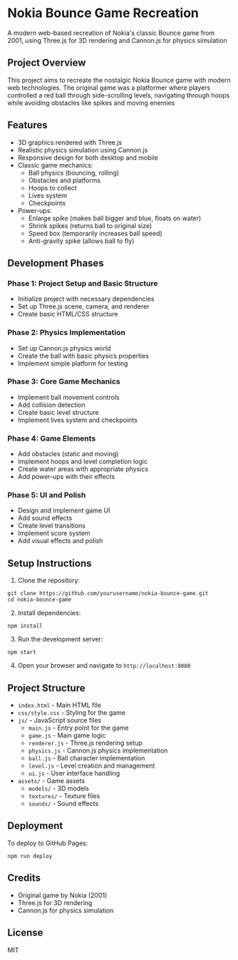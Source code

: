 # Nokia Bounce Game Recreation

A modern web-based recreation of Nokia's classic Bounce game from 2001, using Three.js for 3D rendering and Cannon.js for physics simulation

## Project Overview

This project aims to recreate the nostalgic Nokia Bounce game with modern web technologies. The original game was a platformer where players controlled a red ball through side-scrolling levels, navigating through hoops while avoiding obstacles like spikes and moving enemies

## Features

- 3D graphics rendered with Three.js
- Realistic physics simulation using Cannon.js
- Responsive design for both desktop and mobile
- Classic game mechanics:
  - Ball physics (bouncing, rolling)
  - Obstacles and platforms
  - Hoops to collect
  - Lives system
  - Checkpoints
- Power-ups:
  - Enlarge spike (makes ball bigger and blue, floats on water)
  - Shrink spikes (returns ball to original size)
  - Speed box (temporarily increases ball speed)
  - Anti-gravity spike (allows ball to fly)

## Development Phases

### Phase 1: Project Setup and Basic Structure 
- Initialize project with necessary dependencies
- Set up Three.js scene, camera, and renderer
- Create basic HTML/CSS structure

### Phase 2: Physics Implementation
- Set up Cannon.js physics world
- Create the ball with basic physics properties
- Implement simple platform for testing

### Phase 3: Core Game Mechanics
- Implement ball movement controls
- Add collision detection
- Create basic level structure
- Implement lives system and checkpoints

### Phase 4: Game Elements
- Add obstacles (static and moving)
- Implement hoops and level completion logic
- Create water areas with appropriate physics
- Add power-ups with their effects

### Phase 5: UI and Polish
- Design and implement game UI
- Add sound effects
- Create level transitions
- Implement score system
- Add visual effects and polish

## Setup Instructions

1. Clone the repository:
```
git clone https://github.com/yourusername/nokia-bounce-game.git
cd nokia-bounce-game
```

2. Install dependencies:
```
npm install
```

3. Run the development server:
```
npm start
```

4. Open your browser and navigate to `http://localhost:8080`

## Project Structure

- `index.html` - Main HTML file
- `css/style.css` - Styling for the game
- `js/` - JavaScript source files
  - `main.js` - Entry point for the game
  - `game.js` - Main game logic
  - `renderer.js` - Three.js rendering setup
  - `physics.js` - Cannon.js physics implementation
  - `ball.js` - Ball character implementation
  - `level.js` - Level creation and management
  - `ui.js` - User interface handling
- `assets/` - Game assets
  - `models/` - 3D models
  - `textures/` - Texture files
  - `sounds/` - Sound effects

## Deployment

To deploy to GitHub Pages:

```
npm run deploy
```

## Credits

- Original game by Nokia (2001)
- Three.js for 3D rendering
- Cannon.js for physics simulation

## License

MIT